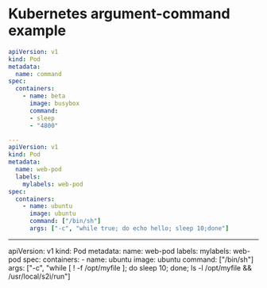 # Kubernetes argument-command example

```yaml
apiVersion: v1
kind: Pod
metadata:
  name: command
spec:
  containers:
    - name: beta
      image: busybox
      command:
      - sleep
      - "4800"

---
apiVersion: v1
kind: Pod
metadata:
  name: web-pod
  labels:
    mylabels: web-pod
spec:
  containers:
    - name: ubuntu
      image: ubuntu
      command: ["/bin/sh"]
      args: ["-c", "while true; do echo hello; sleep 10;done"]
```

---
apiVersion: v1
kind: Pod
metadata:
  name: web-pod
  labels:
    mylabels: web-pod
spec:
  containers:
    - name: ubuntu
      image: ubuntu
      command: ["/bin/sh"]
      args: ["-c", "while [ ! -f /opt/myfile ]; do sleep 10; done; ls -l /opt/myfile && /usr/local/s2i/run"]
```
